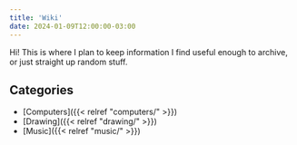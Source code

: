 ```yaml
---
title: 'Wiki'
date: 2024-01-09T12:00:00-03:00
---
```


Hi! This is where I plan to keep information I find useful enough to archive, or just straight up random stuff.

## Categories

- [Computers]({{< relref "computers/" >}})
- [Drawing]({{< relref "drawing/" >}})
- [Music]({{< relref "music/" >}})
